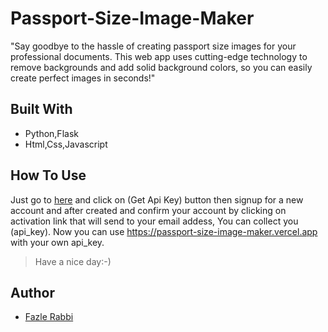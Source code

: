 # Passport-Size-Image-Maker

<div align="">
"Say goodbye to the hassle of creating passport size images for your professional documents. This web app uses cutting-edge technology to remove backgrounds and add solid background colors, so you can easily create perfect images in seconds!"
</div>

## Built With

* Python,Flask
* Html,Css,Javascript

## How To Use
 Just go to <a class="" href="https://remove.bg/api">here</a> and click on (Get Api Key) button
 then signup for a new account and after created and confirm your account by clicking on activation link
 that will send to your email addess,
 You can collect you (api_key).
 Now you can use <a class="" href="https//passport-size-image-maker.vercel.app">https://passport-size-image-maker.vercel.app</a>
 with your own api_key. 
> Have a nice day:-)

## Author
* [Fazle Rabbi](https://bio-link.github.io/im-fazle-rabbi/)
